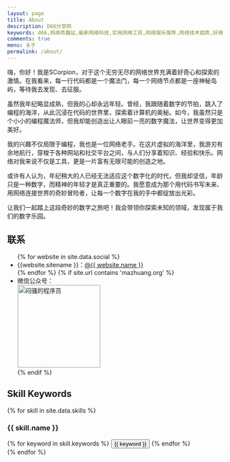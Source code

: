 ```yaml
---
layout: page
title: About
description: D66分享网
keywords: d66,网络奇趣站,最新网络科技,实用网络工具,网络娱乐推荐,网络技术趋势,好用软件推荐,数字文化分享,数字时代资讯
comments: true
menu: 关于
permalink: /about/
---
```


嗨，你好！我是SCorpion，对于这个无穷无尽的网络世界充满着好奇心和探索的激情。在我看来，每一行代码都是一个魔法门，每一个网络节点都是一座神秘岛屿，等待我去发现、去征服。

虽然我年纪略显成熟，但我的心却永远年轻。曾经，我跟随着数字的节拍，跳入了编程的海洋，从此沉浸在代码的世界里，探索着计算机的奥秘。如今，我虽然只是个小小的编程魔法师，但我却能创造出让人眼前一亮的数字魔法，让世界变得更加美好。

我的兴趣不仅局限于编程，我也是一位网络老手。在这片虚拟的海洋里，我游刃有余地航行，穿梭于各种网站和社交平台之间，与人们分享着知识、经验和快乐。网络对我来说不仅是工具，更是一片富有无限可能的创造之地。

或许有人认为，年纪稍大的人已经无法适应这个数字化的时代，但我却坚信，年龄只是一种数字，而精神的年轻才是真正重要的。我愿意成为那个用代码书写未来、用网络连接世界的奇妙冒险者，让每一个数字在我的手中都绽放出光彩。

让我们一起踏上这段奇妙的数字之旅吧！我会带领你探索未知的领域，发现属于我们的数字乐园。



## 联系

<ul>
{% for website in site.data.social %}
<li>{{website.sitename }}：<a href="{{ website.url }}" target="_blank">@{{ website.name }}</a></li>
{% endfor %}
{% if site.url contains 'mazhuang.org' %}
<li>
微信公众号：<br />
<img style="height:192px;width:192px;border:1px solid lightgrey;" src="{{ site.url }}/assets/images/qrcode.jpg" alt="闷骚的程序员" />
</li>
{% endif %}
</ul>


## Skill Keywords

{% for skill in site.data.skills %}
### {{ skill.name }}
<div class="btn-inline">
{% for keyword in skill.keywords %}
<button class="btn btn-outline" type="button">{{ keyword }}</button>
{% endfor %}
</div>
{% endfor %}
